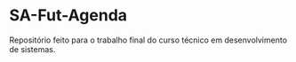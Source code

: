 # SA-Fut-Agenda
Repositório feito para o trabalho final do curso técnico em desenvolvimento de sistemas.
